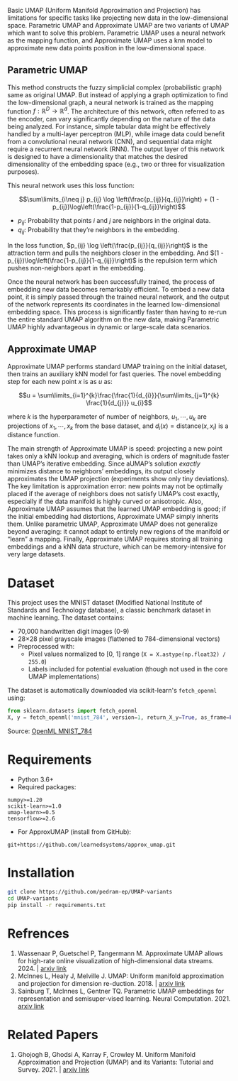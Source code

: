 Basic UMAP (Uniform Manifold Approximation and Projection) has limitations for specific tasks like projecting new data in the low-dimensional space. Parametric UMAP and Approximate UMAP are two variants of UMAP which want to solve this problem. Parametric UMAP uses a neural network as the mapping function, and Approximate UMAP uses a knn model to approximate new data points position in the low-dimensional space.
  

## Parametric UMAP

This method constructs the fuzzy simplicial complex (probabilistic graph) same as original UMAP. But instead of applying a graph optimization to find the low-dimensional graph, a neural network is trained as the mapping function $f: \mathbb{R}^{D} \rightarrow \mathbb{R}^{d}$. The architecture of this network, often referred to as the encoder, can vary significantly depending on the nature of the data being analyzed. For instance, simple tabular data might be effectively handled by a multi-layer perceptron (MLP), while image data could benefit from a convolutional neural network (CNN), and sequential data might require a recurrent neural network (RNN). The output layer of this network is designed to have a dimensionality that matches the desired dimensionality of the embedding space (e.g., two or three for visualization purposes).

This neural network uses this loss function:

$$\sum\limits_{i\neq j} p_{ij} \log \left(\frac{p_{ij}}{q_{ij}}\right) + (1 - p_{ij})\log\left(\frac{1-p_{ij}}{1-q_{ij}}\right)$$

- $p_{ij}$: Probability that points $i$ and $j$ are neighbors in the original data.
- $q_{ij}$: Probability that they’re neighbors in the embedding.

In the loss function, $p_{ij} \log \left(\frac{p_{ij}}{q_{ij}}\right)$ is the attraction term and pulls the neighbors closer in the embedding. And $(1 - p_{ij})\log\left(\frac{1-p_{ij}}{1-q_{ij}}\right)$  is the repulsion term which pushes non-neighbors apart in the embedding.

Once the neural network has been successfully trained, the process of embedding new data becomes remarkably efficient. To embed a new data point, it is simply passed through the trained neural network, and the output of the network represents its coordinates in the learned low-dimensional embedding space. This process is significantly faster than having to re-run the entire standard UMAP algorithm on the new data, making Parametric UMAP highly advantageous in dynamic or large-scale data scenarios.

## Approximate UMAP
Approximate UMAP performs standard UMAP training on the initial dataset, then trains an auxiliary kNN model for fast queries. The novel embedding step for each new point $x$ is as $u$ as:

$$u = \sum\limits_{i=1}^{k}\frac{\frac{1}{d_{i}}}{\sum\limits_{j=1}^{k} \frac{1}{d_{j}}} u_{i}$$

where $k$ is the hyperparameter of number of neighbors, $u_{1}, \cdots, u_{k}$ are projections of $x_{1}, \cdots, x_{k}$ from the base dataset, and $d_{i}(x) = \text{distance}(x, x_{i})$ is a distance function.

The main strength of Approximate UMAP is speed: projecting a new point takes only a kNN lookup and averaging, which is orders of magnitude faster than UMAP’s iterative embedding. Since aUMAP’s solution _exactly_ minimizes distance to neighbors’ embeddings, its output closely approximates the UMAP projection (experiments show only tiny deviations). The key limitation is approximation error: new points may not be optimally placed if the average of neighbors does not satisfy UMAP’s cost exactly, especially if the data manifold is highly curved or anisotropic. Also, Approximate UMAP assumes that the learned UMAP embedding is good; if the initial embedding had distortions, Approximate UMAP simply inherits them. Unlike parametric UMAP, Approximate UMAP does not generalize beyond averaging: it cannot adapt to entirely new regions of the manifold or “learn” a mapping. Finally, Approximate UMAP requires storing all training embeddings and a kNN data structure, which can be memory-intensive for very large datasets.

  
# Dataset
This project uses the MNIST dataset (Modified National Institute of Standards and Technology database), a classic benchmark dataset in machine learning. The dataset contains:
- 70,000 handwritten digit images (0-9)
- 28×28 pixel grayscale images (flattened to 784-dimensional vectors)
- Preprocessed with:
    - Pixel values normalized to [0, 1] range (`X = X.astype(np.float32) / 255.0`)
    - Labels included for potential evaluation (though not used in the core UMAP implementations)

The dataset is automatically downloaded via scikit-learn's `fetch_openml` using:
```py
from sklearn.datasets import fetch_openml
X, y = fetch_openml('mnist_784', version=1, return_X_y=True, as_frame=False)
```
Source: [OpenML MNIST_784](https://www.openml.org/d/554)
# Requirements

- Python 3.6+
- Required packages:
```
numpy>=1.20
scikit-learn>=1.0
umap-learn>=0.5
tensorflow>=2.6
```
- For ApproxUMAP (install from GitHub):
```
git+https://github.com/learnedsystems/approx_umap.git
```

# Installation
```bash
git clone https://github.com/pedram-ep/UMAP-variants
cd UMAP-variants
pip install -r requirements.txt
```
  
  

# Refrences

1. Wassenaar P, Guetschel P, Tangermann M. Approximate UMAP allows for high-rate online visualization of high-dimensional data streams. 2024. | [arxiv link](https://arxiv.org/abs/2404.04001)
2. McInnes L, Healy J, Melville J. UMAP: Uniform manifold approximation and projection for dimension re-duction. 2018. | [arxiv link](https://arxiv.org/abs/1802.03426)
3. Sainburg T, McInnes L, Gentner TQ. Parametric UMAP embeddings for representation and semisuper-vised learning. Neural Computation. 2021. [arxiv link](https://arxiv.org/abs/2009.12981)
# Related Papers
1. Ghojogh B, Ghodsi A, Karray F, Crowley M. Uniform Manifold Approximation and Projection (UMAP) and its Variants: Tutorial and Survey. 2021. | [arxiv link](https://arxiv.org/abs/2109.02508)
